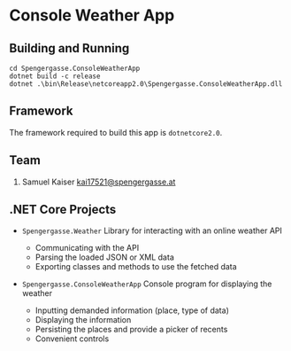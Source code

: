 # Console Weather App

## Building and Running

```
cd Spengergasse.ConsoleWeatherApp
dotnet build -c release
dotnet .\bin\Release\netcoreapp2.0\Spengergasse.ConsoleWeatherApp.dll
```

## Framework

The framework required to build this app is `dotnetcore2.0`.

## Team

1. Samuel Kaiser <kai17521@spengergasse.at>

## .NET Core Projects

* `Spengergasse.Weather` Library for interacting with an online weather API
  - Communicating with the API
  - Parsing the loaded JSON or XML data
  - Exporting classes and methods to use the fetched data

* `Spengergasse.ConsoleWeatherApp` Console program for displaying the weather
  - Inputting demanded information (place, type of data)
  - Displaying the information
  - Persisting the places and provide a picker of recents
  - Convenient controls
